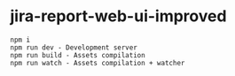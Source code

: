 # jira-report-web-ui-improved

```
npm i
npm run dev - Development server
npm run build - Assets compilation
npm run watch - Assets compilation + watcher
```